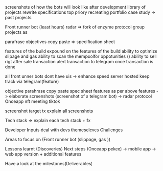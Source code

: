 screenshots of  how the bots will look like after development
library of projects rewrite specifications 
top priory 
recreating portfolio 
case study => past projects 

Front runner bot (least hours)
radar => fork of enzyme protocol 
group projects as 

parafrase objectives 
copy paste => specification sheet


 features of the build 
 expound on the features of the build 
 ability to optimize slipage and gas 
 ability to scan the mempoolfor oppotunities ()
ability to sell rigt after sale transaction 
alert transaction to telegram once transaction is done


all front unner bots dont have uis -> enhance speed 
server hosted 
keep track via telegram(feature)



objective parahrase 
copy paste spec sheet 
features 
as per above features -> elaborate 
screenshots (screenshot of a telegram bot) -> radar protocol
Onceapp nft meeting tiktok

screenshot target tx 
explain all screenshots 


Tech stack => explain each tech stack + fx 


Developer Inputs
deal with devs themeselcves 
Challenges 

Areas to focus on (Front runner bot (slippage, gas ))

Lessons learnt (Discoveries)
Next steps (Onceapp pekee) -> mobile app -> web app version + additional features 

Have a look at the milestones(Deliverables)